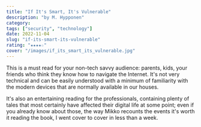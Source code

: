 ```yaml
---
title: "If It's Smart, It's Vulnerable"
description: "by M. Hypponen"
category:
tags: ["security", "technology"]
date: 2022-11-04
slug: "if-its-smart-its-vulnerable"
rating: "★★★★☆"
cover: "/images/if_its_smart_its_vulnerable.jpg"
---
```


This is a must read for your non-tech savvy audience: parents, kids, your friends
who think they know how to navigate the Internet. It's not very technical and can be
easily understood with a minimum of familiarity with the modern devices that are
normally available in our houses.

<!--more-->

It's also an entertaining reading for the professionals, containing plenty of tales
that most certainly have affected their digital life at some point; even if you already
know about those, the way Mikko recounts the events it's worth it reading the book, I
went cover to cover in less than a week.
